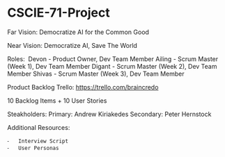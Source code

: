 # CSCIE-71-Project

Far Vision: Democratize AI for the Common Good

Near Vision: Democratize AI, Save The World

Roles:
 Devon - Product Owner, Dev Team Member
Ailing -  Scrum Master (Week 1), Dev Team Member
Digant -  Scrum Master (Week 2), Dev Team Member
Shivas -  Scrum Master (Week 3), Dev Team Member

Product Backlog
Trello: https://trello.com/braincredo

10 Backlog Items + 10 User Stories

Steakholders:
Primary: Andrew Kiriakedes
Secondary: Peter Hernstock

Additional Resources:

	⁃	Interview Script
	⁃	User Personas


